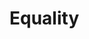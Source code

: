 # Equality


<!---
Local Variables:
mode: outline
coding: iso-latin-1
outline-regexp: "#+"
End:
-->
